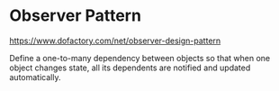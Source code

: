 ﻿# Observer Pattern

https://www.dofactory.com/net/observer-design-pattern

Define a one-to-many dependency between objects so that when one object changes state, all its dependents are notified and updated automatically.

